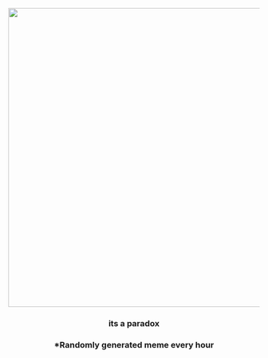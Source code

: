 <p align="center">
        <img src="https://i.redd.it/6dxukbo5h2t91.jpg" width="600" height="600">
        </p>
        <h3 align="center">its a paradox</h3>
        <h3 align="center">*Randomly generated meme every hour</h3>
    